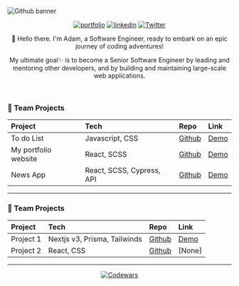 <!-- Here are some ideas to get you started: 9 -->
![Github banner](https://github.com/adamalrasi/Codewars__Completed-JavaScript-Katas/assets/147779056/e9b5087a-c683-418a-b61f-63a89eaee18a)

<div align="center">
  
[![portfolio](https://img.shields.io/badge/my_portfolio-000?style=for-the-badge&logo=ko-fi&logoColor=BE5EA4)](https://adamalrasi.com/)
[![linkedin](https://img.shields.io/badge/linkedin-0A66C2?style=for-the-badge&logo=linkedin&logoColor=white)](https://www.linkedin.com/in/cintia-siqueira/)
[![Twitter](https://img.shields.io/badge/twitter-0A66C2?style=for-the-badge&logo=twitter&logoColor=white)](https://twitter.com/Cii_siq)
</div>
<div align="center"> 
👋 Hello there. I'm Adam, a Software Engineer, ready to embark on an epic journey of coding adventures! 

My ultimate goal✨ is to become a Senior Software Engineer by leading and mentoring other developers, and by building and maintaining large-scale web applications.
</div>

<br>



<h3>📄 Team Projects</h3>
<div align="center"> 
  
|Project                 | Tech                                             | Repo                                                                 | Link                                                              |
|:-----------------------|:-------------------------------------------------|:---------------------------------------------------------------------|:------------------------------------------------------------------|
| To do List             |  Javascript, CSS                                 | [Github](https://github.com/ciisiq/studying-to-do-js)                | [Demo](https://ciisiq.github.io/studying-to-do-js/)               |
| My portfolio website   |  React, SCSS                                     | [Github](https://github.com/ciisiq/first-portfolio)                  | [Demo](https://cisiq.dev/)                                        |
| News App               |  React, SCSS, Cypress, API                       | [Github](https://github.com/ciisiq/news-app)                         | [Demo](https://news-percayso-test.netlify.app/)                   |
  
</div>
<hr>


<h3>📄 Team Projects</h3>
<div align="center"> 
  
|Project                 | Tech                          | Repo                                                                    |   Link                                              |
|:-----------------------|:------------------------------|:------------------------------------------------------------------------|:----------------------------------------------------|
| Project 1              |  Nextjs v3, Prisma, Tailwinds | [Github](https://github.com/)                                           | [Demo]()             |
| Project 2              |  React, CSS                   | [Github](https://github.com/)                                           | [None]                                              |
  
</div>
 
<hr>
<div align="center"> 

[![Codewars](https://github.r2v.ch/codewars?user=adamalrasi&name=true&top_languages=true&stroke=%23b362ff&theme=purple_dark)](https://www.codewars.com/users/adamalrasi)

</div>
